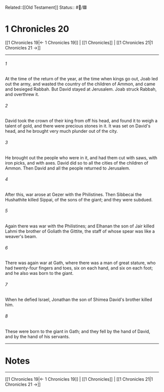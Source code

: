 Related::[[Old Testament]]
Status:: #📖/🟥
# 1 Chronicles 20

[[1 Chronicles 19|← 1 Chronicles 19]] | [[1 Chronicles]] | [[1 Chronicles 21|1 Chronicles 21 →]]
***



###### 1 
At the time of the return of the year, at the time when kings go out, Joab led out the army, and wasted the country of the children of Ammon, and came and besieged Rabbah. But David stayed at Jerusalem. Joab struck Rabbah, and overthrew it. 

###### 2 
David took the crown of their king from off his head, and found it to weigh a talent of gold, and there were precious stones in it. It was set on David's head, and he brought very much plunder out of the city. 

###### 3 
He brought out the people who were in it, and had them cut with saws, with iron picks, and with axes. David did so to all the cities of the children of Ammon. Then David and all the people returned to Jerusalem. 

###### 4 
After this, war arose at Gezer with the Philistines. Then Sibbecai the Hushathite killed Sippai, of the sons of the giant; and they were subdued. 

###### 5 
Again there was war with the Philistines; and Elhanan the son of Jair killed Lahmi the brother of Goliath the Gittite, the staff of whose spear was like a weaver's beam. 

###### 6 
There was again war at Gath, where there was a man of great stature, who had twenty-four fingers and toes, six on each hand, and six on each foot; and he also was born to the giant. 

###### 7 
When he defied Israel, Jonathan the son of Shimea David's brother killed him. 

###### 8 
These were born to the giant in Gath; and they fell by the hand of David, and by the hand of his servants.

---
# Notes


***
[[1 Chronicles 19|← 1 Chronicles 19]] | [[1 Chronicles]] | [[1 Chronicles 21|1 Chronicles 21 →]]
